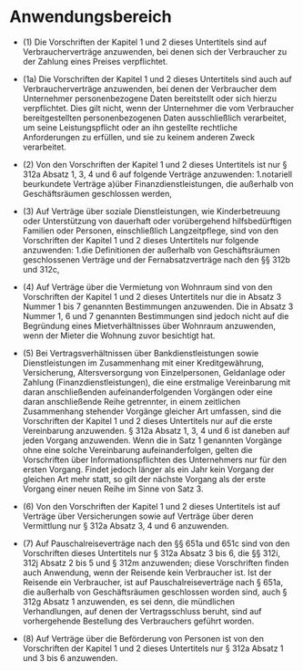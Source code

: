 # Anwendungsbereich

- (1) Die Vorschriften der Kapitel 1 und 2 dieses Untertitels sind auf Verbraucherverträge anzuwenden, bei denen sich der Verbraucher zu der Zahlung eines Preises verpflichtet.

- (1a) Die Vorschriften der Kapitel 1 und 2 dieses Untertitels sind auch auf Verbraucherverträge anzuwenden, bei denen der Verbraucher dem Unternehmer personenbezogene Daten bereitstellt oder sich hierzu verpflichtet. Dies gilt nicht, wenn der Unternehmer die vom Verbraucher bereitgestellten personenbezogenen Daten ausschließlich verarbeitet, um seine Leistungspflicht oder an ihn gestellte rechtliche Anforderungen zu erfüllen, und sie zu keinem anderen Zweck verarbeitet.

- (2) Von den Vorschriften der Kapitel 1 und 2 dieses Untertitels ist nur § 312a Absatz 1, 3, 4 und 6 auf folgende Verträge anzuwenden: 1.notariell beurkundete Verträge a)über Finanzdienstleistungen, die außerhalb von Geschäftsräumen geschlossen werden,

- (3) Auf Verträge über soziale Dienstleistungen, wie Kinderbetreuung oder Unterstützung von dauerhaft oder vorübergehend hilfsbedürftigen Familien oder Personen, einschließlich Langzeitpflege, sind von den Vorschriften der Kapitel 1 und 2 dieses Untertitels nur folgende anzuwenden: 1.die Definitionen der außerhalb von Geschäftsräumen geschlossenen Verträge und der Fernabsatzverträge nach den §§ 312b und 312c,

- (4) Auf Verträge über die Vermietung von Wohnraum sind von den Vorschriften der Kapitel 1 und 2 dieses Untertitels nur die in Absatz 3 Nummer 1 bis 7 genannten Bestimmungen anzuwenden. Die in Absatz 3 Nummer 1, 6 und 7 genannten Bestimmungen sind jedoch nicht auf die Begründung eines Mietverhältnisses über Wohnraum anzuwenden, wenn der Mieter die Wohnung zuvor besichtigt hat.

- (5) Bei Vertragsverhältnissen über Bankdienstleistungen sowie Dienstleistungen im Zusammenhang mit einer Kreditgewährung, Versicherung, Altersversorgung von Einzelpersonen, Geldanlage oder Zahlung (Finanzdienstleistungen), die eine erstmalige Vereinbarung mit daran anschließenden aufeinanderfolgenden Vorgängen oder eine daran anschließende Reihe getrennter, in einem zeitlichen Zusammenhang stehender Vorgänge gleicher Art umfassen, sind die Vorschriften der Kapitel 1 und 2 dieses Untertitels nur auf die erste Vereinbarung anzuwenden. § 312a Absatz 1, 3, 4 und 6 ist daneben auf jeden Vorgang anzuwenden. Wenn die in Satz 1 genannten Vorgänge ohne eine solche Vereinbarung aufeinanderfolgen, gelten die Vorschriften über Informationspflichten des Unternehmers nur für den ersten Vorgang. Findet jedoch länger als ein Jahr kein Vorgang der gleichen Art mehr statt, so gilt der nächste Vorgang als der erste Vorgang einer neuen Reihe im Sinne von Satz 3.

- (6) Von den Vorschriften der Kapitel 1 und 2 dieses Untertitels ist auf Verträge über Versicherungen sowie auf Verträge über deren Vermittlung nur § 312a Absatz 3, 4 und 6 anzuwenden.

- (7) Auf Pauschalreiseverträge nach den §§ 651a und 651c sind von den Vorschriften dieses Untertitels nur § 312a Absatz 3 bis 6, die §§ 312i, 312j Absatz 2 bis 5 und § 312m anzuwenden; diese Vorschriften finden auch Anwendung, wenn der Reisende kein Verbraucher ist. Ist der Reisende ein Verbraucher, ist auf Pauschalreiseverträge nach § 651a, die außerhalb von Geschäftsräumen geschlossen worden sind, auch § 312g Absatz 1 anzuwenden, es sei denn, die mündlichen Verhandlungen, auf denen der Vertragsschluss beruht, sind auf vorhergehende Bestellung des Verbrauchers geführt worden.

- (8) Auf Verträge über die Beförderung von Personen ist von den Vorschriften der Kapitel 1 und 2 dieses Untertitels nur § 312a Absatz 1 und 3 bis 6 anzuwenden.

